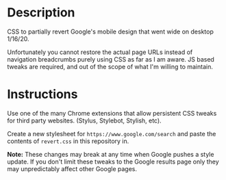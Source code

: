 # Description

CSS to partially revert Google's mobile design that went wide on desktop 1/16/20.

Unfortunately you cannot restore the actual page URLs instead of navigation breadcrumbs purely using CSS as far as I am aware. JS based tweaks are required, and out of the scope of what I'm willing to maintain.

# Instructions

Use one of the many Chrome extensions that allow persistent CSS tweaks for third party websites. (Stylus, Stylebot, Stylish, etc).

Create a new stylesheet for `https://www.google.com/search` and paste the contents of `revert.css` in this repository in.

**Note:** These changes may break at any time when Google pushes a style update. If you don't limit these tweaks to the Google results page only they may unpredictably affect other Google pages.
